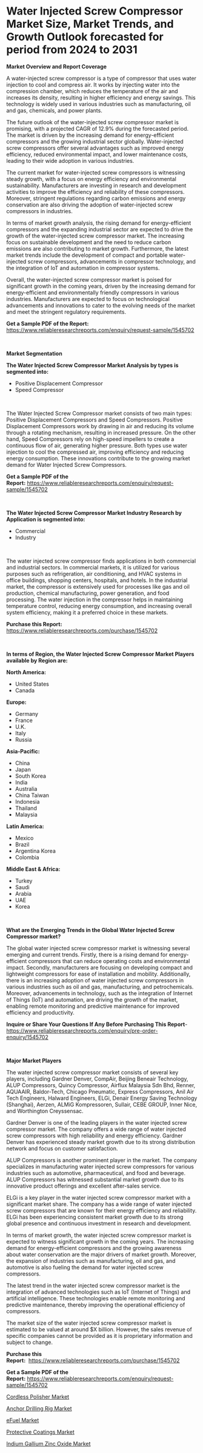 <p><h1>Water Injected Screw Compressor Market Size, Market Trends, and Growth Outlook forecasted for period from 2024 to 2031</h1></p><p><strong>Market Overview and Report Coverage</strong></p>
<p><p>A water-injected screw compressor is a type of compressor that uses water injection to cool and compress air. It works by injecting water into the compression chamber, which reduces the temperature of the air and increases its density, resulting in higher efficiency and energy savings. This technology is widely used in various industries such as manufacturing, oil and gas, chemicals, and power plants.</p><p>The future outlook of the water-injected screw compressor market is promising, with a projected CAGR of 12.9% during the forecasted period. The market is driven by the increasing demand for energy-efficient compressors and the growing industrial sector globally. Water-injected screw compressors offer several advantages such as improved energy efficiency, reduced environmental impact, and lower maintenance costs, leading to their wide adoption in various industries.</p><p>The current market for water-injected screw compressors is witnessing steady growth, with a focus on energy efficiency and environmental sustainability. Manufacturers are investing in research and development activities to improve the efficiency and reliability of these compressors. Moreover, stringent regulations regarding carbon emissions and energy conservation are also driving the adoption of water-injected screw compressors in industries.</p><p>In terms of market growth analysis, the rising demand for energy-efficient compressors and the expanding industrial sector are expected to drive the growth of the water-injected screw compressor market. The increasing focus on sustainable development and the need to reduce carbon emissions are also contributing to market growth. Furthermore, the latest market trends include the development of compact and portable water-injected screw compressors, advancements in compressor technology, and the integration of IoT and automation in compressor systems.</p><p>Overall, the water-injected screw compressor market is poised for significant growth in the coming years, driven by the increasing demand for energy-efficient and environmentally friendly compressors in various industries. Manufacturers are expected to focus on technological advancements and innovations to cater to the evolving needs of the market and meet the stringent regulatory requirements.</p></p>
<p><strong>Get a Sample PDF of the Report:</strong> <a href="https://www.reliableresearchreports.com/enquiry/request-sample/1545702">https://www.reliableresearchreports.com/enquiry/request-sample/1545702</a></p>
<p>&nbsp;</p>
<p><strong>Market Segmentation</strong></p>
<p><strong>The Water Injected Screw Compressor Market Analysis by types is segmented into:</strong></p>
<p><ul><li>Positive Displacement Compressor</li><li>Speed Compressor</li></ul></p>
<p>&nbsp;</p>
<p><p>The Water Injected Screw Compressor market consists of two main types: Positive Displacement Compressors and Speed Compressors. Positive Displacement Compressors work by drawing in air and reducing its volume through a rotating mechanism, resulting in increased pressure. On the other hand, Speed Compressors rely on high-speed impellers to create a continuous flow of air, generating higher pressure. Both types use water injection to cool the compressed air, improving efficiency and reducing energy consumption. These innovations contribute to the growing market demand for Water Injected Screw Compressors.</p></p>
<p><strong>Get a Sample PDF of the Report:</strong>&nbsp;<a href="https://www.reliableresearchreports.com/enquiry/request-sample/1545702">https://www.reliableresearchreports.com/enquiry/request-sample/1545702</a></p>
<p>&nbsp;</p>
<p><strong>The Water Injected Screw Compressor Market Industry Research by Application is segmented into:</strong></p>
<p><ul><li>Commercial</li><li>Industry</li></ul></p>
<p>&nbsp;</p>
<p><p>The water injected screw compressor finds applications in both commercial and industrial sectors. In commercial markets, it is utilized for various purposes such as refrigeration, air conditioning, and HVAC systems in office buildings, shopping centers, hospitals, and hotels. In the industrial market, the compressor is extensively used for processes like gas and oil production, chemical manufacturing, power generation, and food processing. The water injection in the compressor helps in maintaining temperature control, reducing energy consumption, and increasing overall system efficiency, making it a preferred choice in these markets.</p></p>
<p><strong>Purchase this Report:</strong>&nbsp; <a href="https://www.reliableresearchreports.com/purchase/1545702">https://www.reliableresearchreports.com/purchase/1545702</a></p>
<p>&nbsp;</p>
<p><strong>In terms of Region, the Water Injected Screw Compressor Market Players available by Region are:</strong></p>
<p>
    <p> <strong> North America: </strong>
        <ul>
            <li>United States</li>
            <li>Canada</li>
        </ul>
        </p> 
    <p> <strong> Europe: </strong>
        <ul>
            <li>Germany</li>
            <li>France</li>
            <li>U.K.</li>
            <li>Italy</li>
            <li>Russia</li>
        </ul>
        </p> 
    <p> <strong> Asia-Pacific: </strong>
        <ul>
            <li>China</li>
            <li>Japan</li>
            <li>South Korea</li>
            <li>India</li>
            <li>Australia</li>
            <li>China Taiwan</li>
            <li>Indonesia</li>
            <li>Thailand</li>
            <li>Malaysia</li>
        </ul>
        </p> 
    <p> <strong> Latin America: </strong>
        <ul>
            <li>Mexico</li>
            <li>Brazil</li>
            <li>Argentina Korea</li>
            <li>Colombia</li>
        </ul>
        </p> 
    <p> <strong> Middle East & Africa: </strong>
        <ul>
            <li>Turkey</li>
            <li>Saudi</li>
            <li>Arabia</li>
            <li>UAE</li>
            <li>Korea</li>
        </ul>
    </p>
    </p>
<p>&nbsp;</p>
<p><strong>What are the Emerging Trends in the Global Water Injected Screw Compressor market?</strong></p>
<p><p>The global water injected screw compressor market is witnessing several emerging and current trends. Firstly, there is a rising demand for energy-efficient compressors that can reduce operating costs and environmental impact. Secondly, manufacturers are focusing on developing compact and lightweight compressors for ease of installation and mobility. Additionally, there is an increasing adoption of water injected screw compressors in various industries such as oil and gas, manufacturing, and petrochemicals. Moreover, advancements in technology, such as the integration of Internet of Things (IoT) and automation, are driving the growth of the market, enabling remote monitoring and predictive maintenance for improved efficiency and productivity.</p></p>
<p><strong>Inquire or Share Your Questions If Any Before Purchasing This Report</strong>- <a href="https://www.reliableresearchreports.com/enquiry/pre-order-enquiry/1545702">https://www.reliableresearchreports.com/enquiry/pre-order-enquiry/1545702</a></p>
<p>&nbsp;</p>
<p><strong>Major Market Players</strong></p>
<p><p>The water injected screw compressor market consists of several key players, including Gardner Denver, CompAir, Beijing Beneair Technology, ALUP Compressors, Quincy Compressor, Airflux Malaysia Sdn Bhd, Renner, AQUAAIR, Baldor-Tech, Chicago Pneumatic, Express Compressors, Anil Air Tech Engineers, Halward Engineers, ELGi, Denair Energy Saving Technology (Shanghai), Aerzen, ALMiG Kompressoren, Sullair, CEBE GROUP, Inner Nice, and Worthington Creyssensac.</p><p>Gardner Denver is one of the leading players in the water injected screw compressor market. The company offers a wide range of water injected screw compressors with high reliability and energy efficiency. Gardner Denver has experienced steady market growth due to its strong distribution network and focus on customer satisfaction.</p><p>ALUP Compressors is another prominent player in the market. The company specializes in manufacturing water injected screw compressors for various industries such as automotive, pharmaceutical, and food and beverage. ALUP Compressors has witnessed substantial market growth due to its innovative product offerings and excellent after-sales service.</p><p>ELGi is a key player in the water injected screw compressor market with a significant market share. The company has a wide range of water injected screw compressors that are known for their energy efficiency and reliability. ELGi has been experiencing consistent market growth due to its strong global presence and continuous investment in research and development.</p><p>In terms of market growth, the water injected screw compressor market is expected to witness significant growth in the coming years. The increasing demand for energy-efficient compressors and the growing awareness about water conservation are the major drivers of market growth. Moreover, the expansion of industries such as manufacturing, oil and gas, and automotive is also fueling the demand for water injected screw compressors.</p><p>The latest trend in the water injected screw compressor market is the integration of advanced technologies such as IoT (Internet of Things) and artificial intelligence. These technologies enable remote monitoring and predictive maintenance, thereby improving the operational efficiency of compressors.</p><p>The market size of the water injected screw compressor market is estimated to be valued at around $X billion. However, the sales revenue of specific companies cannot be provided as it is proprietary information and subject to change.</p></p>
<p><strong>Purchase this Report:</strong>&nbsp;&nbsp;<a href="https://www.reliableresearchreports.com/purchase/1545702">https://www.reliableresearchreports.com/purchase/1545702</a></p>
<p></p>
<p><strong>Get a Sample PDF of the Report:</strong>&nbsp;<a href="https://www.reliableresearchreports.com/enquiry/request-sample/1545702">https://www.reliableresearchreports.com/enquiry/request-sample/1545702</a></p>
<p><p><a href="https://github.com/BryceTownsendr/Market-Research-Report-List-2/blob/main/cordless-polisher-market.md">Cordless Polisher Market</a></p><p><a href="https://github.com/WillieWoodard/Market-Research-Report-List-2/blob/main/anchor-drilling-rig-market.md">Anchor Drilling Rig Market</a></p><p><a href="https://www.linkedin.com/pulse/efuel-market-size-2023-2030-global-industrial-analysis-vrsaf/">eFuel Market</a></p><p><a href="https://www.linkedin.com/pulse/protective-coatings-market-size-growth-forecast-from-2023-yd4sc/">Protective Coatings Market</a></p><p><a href="https://www.linkedin.com/pulse/decoding-indium-gallium-zinc-oxide-market-deep-dive-latest-uclzc/">Indium Gallium Zinc Oxide Market</a></p></p>